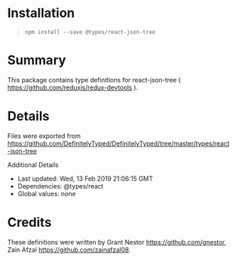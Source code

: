 # Installation
> `npm install --save @types/react-json-tree`

# Summary
This package contains type definitions for react-json-tree ( https://github.com/reduxjs/redux-devtools ).

# Details
Files were exported from https://github.com/DefinitelyTyped/DefinitelyTyped/tree/master/types/react-json-tree

Additional Details
 * Last updated: Wed, 13 Feb 2019 21:06:15 GMT
 * Dependencies: @types/react
 * Global values: none

# Credits
These definitions were written by Grant Nestor <https://github.com/gnestor>, Zain Afzal <https://github.com/zainafzal08>.
